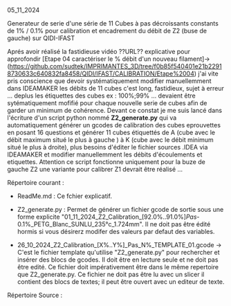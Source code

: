 05_11_2024

Generateur de serie d'une série de 11 Cubes à pas décroissants constants de 1% / 0.1% pour calibration et encadrement du débit de Z2 (buse de gauche) sur QIDI-IFAST 

Aprés avoir réalisé la fastidieuse vidéo ??URL?? explicative pour approfondir [Etape 04 caractériser le % débit d'un nouveau filament]->(https://github.com/sudtek/IMPRIMANTES_3D/tree/f0b85f540401e21b22918730633c640832fa8458/QIDI/IFAST/CALIBRATION/Etape%2004) j'ai vite pris conscience que devoir systématiquement modifier manuellemment dans IDEAMAKER les débits de 11 cubes c'est long, fastidieux, sujet à erreur ... deplus les étiquettes des cubes ex : 100%;99% ... devaient être sytématiquement mofifié pour chaque nouvelle serie de cubes afin de garder un minimum de cohérence.  Devant ce constat je me suis lancé dans l'écriture d'un script python nommé **Z2_generate.py** qui va automatiquement générer un gcodes de calibration des cubes eprouvettes en posant 16 questions et générer 11 cubes étiquettés de A (cube avec le débit maximum situé le plus à gauche ) à K (cube avec le débit minimum situé le plus à droite), plus besoins d'éditer le fichier sources .IDEA via IDEAMAKER et modifier manuellemment les débits d'écoulements et etiquettes. Attention ce script fonctionne uniquement pour la buze de gauche Z2 une variante pour calibrer Z1 devrait être réalisé ...

Répertoire courant :

- ReadMe.md : Ce fchier explicatif.
  
- Z2_generate.py : Permet de générer un fichier gcode de sortie sous une forme explicite "01_11_2024_Z2_Calibration_[92.0%..91.0%]_Pas_-0.1%_PETG_Blanc_SUNLU_235°c_1.724mm". Il ne doit pas être édité hormis si vous désirerz modifer des valeurs par defaut des variables.
  
- 26_10_2024_Z2_Calibration_[X%..Y%]_Pas_N%_TEMPLATE_01.gcode -> C'est le fichier template qu'utilise "Z2_generate.py" pour rechercher et insérer des blocs de gcodes. Il doit être en lecture seule et ne doit pas être edité. Ce fichier doit impérativement être dans le même repertoire que Z2_generate.py. Ce fichier ne doit pas être lu avec un slicer il contient des blocs de textes; il peut être ouvert avec un editeur de texte.

Répertoire Source :
